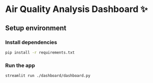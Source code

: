 # Air Quality Analysis Dashboard ✨
## Setup environment
### Install dependencies
```bash
pip install -r requirements.txt
```
### Run the app
```bash
streamlit run ./dashboard/dashboard.py
```